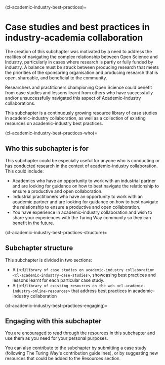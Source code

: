 (cl-academic-industry-best-practices)=
# Case studies and best practices in industry-academia collaboration
The creation of this subchapter was motivated by a need to address the realities of navigating the complex relationship between Open Science and Industry, particularly in cases where research is partly or fully funded by industry. A balance must be struck between producing research that meets the priorities of the sponsoring organisation and producing research that is open, shareable, and beneficial to the community. 

Researchers and practitioners championing Open Science could benefit from case studies and lessons learnt from others who have successfully and/or unsuccessfully navigated this aspect of Academic-Industry collaborations.

This subchapter is a continuously growing resource library of case studies in academic-industry collaboration, as well as a collection of existing resources on academic-industry best practices.

(cl-academic-industry-best-practices-who)=
## Who this subchapter is for

This subchapter could be especially useful for anyone who is conducting or has conducted research in the context of academic-industry collaboration. This could include:
- Academics who have an opportunity to work with an industrial partner and are looking for guidance on how to best navigate the relationship to ensure a productive and open collaboration.
- Industrial practitioners who have an opportunity to work with an academic partner and are looking for guidance on how to best navigate the relationship to ensure a productive and open collaboration.
- You have experience in academic-industry collaboration and wish to share your experiences with the Turing Way community so they can benefit in the future.

(cl-academic-industry-best-practices-structure)=
## Subchapter structure
This subchapter is divided in two sections:
- A {ref}`library of case studies on academic-industry collaboration <cl-academic-industry-case-studies>`, showcasing best practices and lessons learnt for each particular case study.
- A {ref}`library of existing resources on the web <cl-academic-industry-online-resources>` that address best practices in academic-industry collaboration

(cl-academic-industry-best-practices-engaging)=
## Engaging with this subchapter
You are encouraged to read through the resources in this subchapter and use them as you need for your personal purposes.

You can also contribute to the subchapter by submitting a case study (following The Turing Way's contribution guidelines), or by suggesting new resources that could be added to the Resources section.
